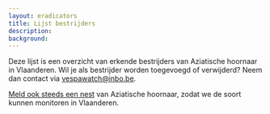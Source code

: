 ```yaml
---
layout: eradicators
title: Lijst bestrijders
description:
background:
---
```


Deze lijst is een overzicht van erkende bestrijders van Aziatische hoornaar in Vlaanderen. Wil je als bestrijder worden toegevoegd of verwijderd? Neem dan contact via <vespawatch@inbo.be>.

[Meld ook steeds een nest](/report-nest/) van Aziatische hoornaar, zodat we de soort kunnen monitoren in Vlaanderen.
